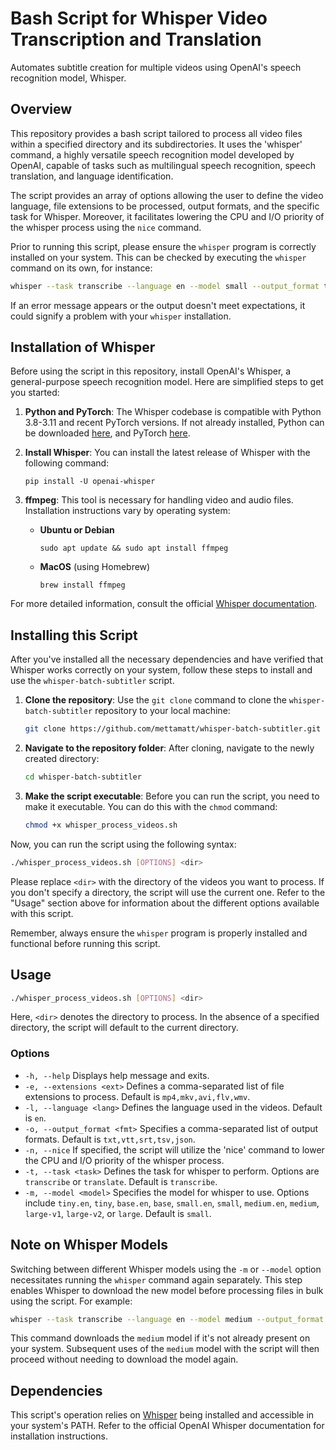 # Bash Script for Whisper Video Transcription and Translation
 
Automates subtitle creation for multiple videos using OpenAI's speech recognition model, Whisper.

## Overview

This repository provides a bash script tailored to process all video files within a specified directory and its subdirectories. It uses the 'whisper' command, a highly versatile speech recognition model developed by OpenAI, capable of tasks such as multilingual speech recognition, speech translation, and language identification.

The script provides an array of options allowing the user to define the video language, file extensions to be processed, output formats, and the specific task for Whisper. Moreover, it facilitates lowering the CPU and I/O priority of the whisper process using the `nice` command.

Prior to running this script, please ensure the `whisper` program is correctly installed on your system. This can be checked by executing the `whisper` command on its own, for instance:

```bash
whisper --task transcribe --language en --model small --output_format txt --output_dir ./ ./myvideo.mp4
```

If an error message appears or the output doesn't meet expectations, it could signify a problem with your `whisper` installation.

## Installation of Whisper

Before using the script in this repository, install OpenAI's Whisper, a general-purpose speech recognition model. Here are simplified steps to get you started:

1. **Python and PyTorch**: The Whisper codebase is compatible with Python 3.8-3.11 and recent PyTorch versions. If not already installed, Python can be downloaded [here](https://www.python.org/downloads/), and PyTorch [here](https://pytorch.org/get-started/locally/).

2. **Install Whisper**: You can install the latest release of Whisper with the following command:

    ```
    pip install -U openai-whisper
    ```

3. **ffmpeg**: This tool is necessary for handling video and audio files. Installation instructions vary by operating system:

    - **Ubuntu or Debian**
        ```
        sudo apt update && sudo apt install ffmpeg
        ```

    - **MacOS** (using Homebrew)
        ```
        brew install ffmpeg
        ```

For more detailed information, consult the official [Whisper documentation](https://github.com/openai/whisper).

## Installing this Script

After you've installed all the necessary dependencies and have verified that Whisper works correctly on your system, follow these steps to install and use the `whisper-batch-subtitler` script.

1. **Clone the repository**: Use the `git clone` command to clone the `whisper-batch-subtitler` repository to your local machine:

   ```bash
   git clone https://github.com/mettamatt/whisper-batch-subtitler.git
   ```

2. **Navigate to the repository folder**: After cloning, navigate to the newly created directory:

   ```bash
   cd whisper-batch-subtitler
   ```

3. **Make the script executable**: Before you can run the script, you need to make it executable. You can do this with the `chmod` command:

   ```bash
   chmod +x whisper_process_videos.sh
   ```

Now, you can run the script using the following syntax:

```bash
./whisper_process_videos.sh [OPTIONS] <dir>
```

Please replace `<dir>` with the directory of the videos you want to process. If you don't specify a directory, the script will use the current one. Refer to the "Usage" section above for information about the different options available with this script.

Remember, always ensure the `whisper` program is properly installed and functional before running this script.

## Usage

```bash
./whisper_process_videos.sh [OPTIONS] <dir>
```

Here, `<dir>` denotes the directory to process. In the absence of a specified directory, the script will default to the current directory.

### Options

- `-h, --help`                 Displays help message and exits.
- `-e, --extensions <ext>`     Defines a comma-separated list of file extensions to process. Default is `mp4,mkv,avi,flv,wmv`.
- `-l, --language <lang>`      Defines the language used in the videos. Default is `en`.
- `-o, --output_format <fmt>`  Specifies a comma-separated list of output formats. Default is `txt,vtt,srt,tsv,json`.
- `-n, --nice`                 If specified, the script will utilize the 'nice' command to lower the CPU and I/O priority of the whisper process.
- `-t, --task <task>`          Defines the task for whisper to perform. Options are `transcribe` or `translate`. Default is `transcribe`.
- `-m, --model <model>`        Specifies the model for whisper to use. Options include `tiny.en`, `tiny`, `base.en`, `base`, `small.en`, `small`, `medium.en`, `medium`, `large-v1`, `large-v2`, or `large`. Default is `small`.

## Note on Whisper Models

Switching between different Whisper models using the `-m` or `--model` option necessitates running the `whisper` command again separately. This step enables Whisper to download the new model before processing files in bulk using the script. For example:

```bash
whisper --task transcribe --language en --model medium --output_format txt --output_dir ./ ./myvideo.mp4
```

This command downloads the `medium` model if it's not already present on your system. Subsequent uses of the `medium` model with the script will then proceed without needing to download the model again.

## Dependencies

This script's operation relies on [Whisper](https://github.com/openai/whisper) being installed and accessible in your system's PATH. Refer to the official OpenAI Whisper documentation for installation instructions.
